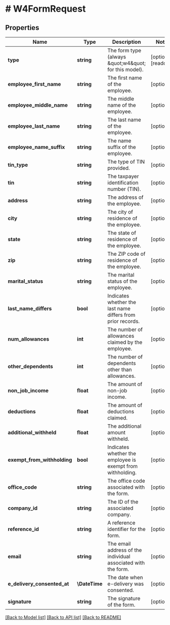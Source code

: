 # # W4FormRequest

## Properties

Name | Type | Description | Notes
------------ | ------------- | ------------- | -------------
**type** | **string** | The form type (always \&quot;w4\&quot; for this model). | [optional] [readonly]
**employee_first_name** | **string** | The first name of the employee. | [optional]
**employee_middle_name** | **string** | The middle name of the employee. | [optional]
**employee_last_name** | **string** | The last name of the employee. | [optional]
**employee_name_suffix** | **string** | The name suffix of the employee. | [optional]
**tin_type** | **string** | The type of TIN provided. | [optional]
**tin** | **string** | The taxpayer identification number (TIN). | [optional]
**address** | **string** | The address of the employee. | [optional]
**city** | **string** | The city of residence of the employee. | [optional]
**state** | **string** | The state of residence of the employee. | [optional]
**zip** | **string** | The ZIP code of residence of the employee. | [optional]
**marital_status** | **string** | The marital status of the employee. | [optional]
**last_name_differs** | **bool** | Indicates whether the last name differs from prior records. | [optional]
**num_allowances** | **int** | The number of allowances claimed by the employee. | [optional]
**other_dependents** | **int** | The number of dependents other than allowances. | [optional]
**non_job_income** | **float** | The amount of non-job income. | [optional]
**deductions** | **float** | The amount of deductions claimed. | [optional]
**additional_withheld** | **float** | The additional amount withheld. | [optional]
**exempt_from_withholding** | **bool** | Indicates whether the employee is exempt from withholding. | [optional]
**office_code** | **string** | The office code associated with the form. | [optional]
**company_id** | **string** | The ID of the associated company. | [optional]
**reference_id** | **string** | A reference identifier for the form. | [optional]
**email** | **string** | The email address of the individual associated with the form. | [optional]
**e_delivery_consented_at** | **\DateTime** | The date when e-delivery was consented. | [optional]
**signature** | **string** | The signature of the form. | [optional]

[[Back to Model list]](../../../README.md#models) [[Back to API list]](../../../README.md#endpoints) [[Back to README]](../../../README.md)
